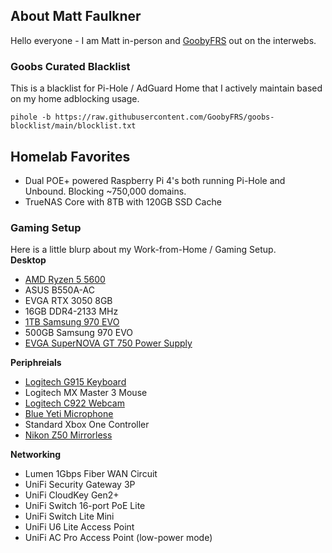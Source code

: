 ## About Matt Faulkner
Hello everyone - I am Matt in-person and [GoobyFRS](https://linktr.ee/goobyfrs) out on the interwebs.  

### Goobs Curated Blacklist
This is a blacklist for Pi-Hole / AdGuard Home that I actively maintain based on my home adblocking usage. 
```
pihole -b https://raw.githubusercontent.com/GoobyFRS/goobs-blocklist/main/blocklist.txt
```

## Homelab Favorites
- Dual POE+ powered Raspberry Pi 4's both running Pi-Hole and Unbound. Blocking ~750,000 domains.
- TrueNAS Core with 8TB with 120GB SSD Cache

### Gaming Setup
Here is a little blurp about my Work-from-Home / Gaming Setup.     
**Desktop**
- [AMD Ryzen 5 5600](https://www.microcenter.com/product/647886/amd-ryzen-5-5600-vermeer-35ghz-6-core-am4-boxed-processor-wraith-stealth-cooler-included)
- ASUS B550A-AC
- EVGA RTX 3050 8GB
- 16GB DDR4-2133 MHz
- [1TB Samsung 970 EVO](https://www.microcenter.com/product/601600/samsung-970-evo-plus-ssd-1tb-m2-nvme-interface-pcie-30-x4-internal-solid-state-drive-with-v-nand-3-bit-mlc-technology-(mz-v7s1t0b-am))
- 500GB Samsung 970 EVO
- [EVGA SuperNOVA GT 750 Power Supply](https://www.microcenter.com/product/624764/evga-supernova-750-gt-750-watt-80-plus-gold-atx-fully-modular-power-supply)

**Periphreials**
- [Logitech G915 Keyboard](https://www.microcenter.com/product/610376/logitech-g-g915-lightspeed-wireless-rgb-mechanical-gaming-keyboard-gl-tactile)
- Logitech MX Master 3 Mouse
- [Logitech C922 Webcam](https://www.bestbuy.com/site/blue-microphones-pro-streamer-pack-with-blue-yeti-usb-microphone-logitech-c922-pro-hd-webcam/6373484.p?skuId=6373484)
- [Blue Yeti Microphone](https://www.bestbuy.com/site/blue-microphones-pro-streamer-pack-with-blue-yeti-usb-microphone-logitech-c922-pro-hd-webcam/6373484.p?skuId=6373484)
- Standard Xbox One Controller
- [Nikon Z50 Mirrorless](https://www.bestbuy.com/site/nikon-z50-mirrorless-camera-two-lens-kit-with-nikkor-z-dx-16-50mm-f-3-5-6-3-vr-and-nikkor-z-dx-50-250mm-f-4-5-6-3-vr-lenses-black/6385414.p?skuId=6385414)

**Networking**
- Lumen 1Gbps Fiber WAN Circuit
- UniFi Security Gateway 3P
- UniFi CloudKey Gen2+
- UniFi Switch 16-port PoE Lite
- UniFi Switch Lite Mini
- UniFi U6 Lite Access Point
- UniFi AC Pro Access Point (low-power mode)
